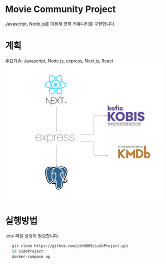 # Movie Community Project
Javascript, Node.js를 이용해 영화 커뮤니티를 구현합니다.

# 계획

주요기술: Javascript, Node.js, express, Next.js, React  
![구조도](img/service.png)

# 실행방법
.env 파일 설정이 필요합니다.

```bash
   git clone https://github.com/jth0809/sideProject.git
   cd sideProject
   docker-compose up
```
